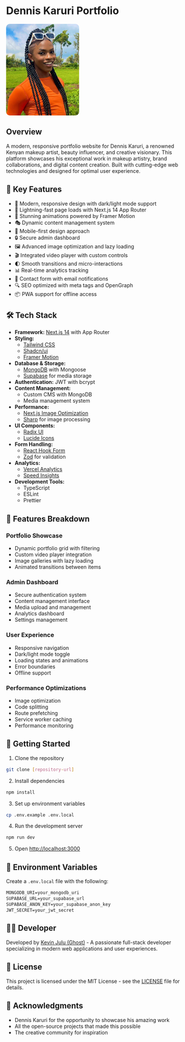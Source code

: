 # Dennis Karuri Portfolio

<img src="public/images/Karuri (1).jpg" alt="Dennis Karuri" width="200" style="border-radius: 10px;"/>

## Overview

A modern, responsive portfolio website for Dennis Karuri, a renowned Kenyan makeup artist, beauty influencer, and creative visionary. This platform showcases his exceptional work in makeup artistry, brand collaborations, and digital content creation. Built with cutting-edge web technologies and designed for optimal user experience.

## 🌟 Key Features

- 🎨 Modern, responsive design with dark/light mode support
- 🚀 Lightning-fast page loads with Next.js 14 App Router
- 💅 Stunning animations powered by Framer Motion
- 🎭 Dynamic content management system
- 📱 Mobile-first design approach
- 🔒 Secure admin dashboard
- 🖼️ Advanced image optimization and lazy loading
- 🎬 Integrated video player with custom controls
- 🌓 Smooth transitions and micro-interactions
- 📊 Real-time analytics tracking
- 📧 Contact form with email notifications
- 🔍 SEO optimized with meta tags and OpenGraph
- 📦 PWA support for offline access

## 🛠️ Tech Stack

- **Framework:** [Next.js 14](https://nextjs.org/) with App Router
- **Styling:** 
  - [Tailwind CSS](https://tailwindcss.com/)
  - [Shadcn/ui](https://ui.shadcn.com/)
  - [Framer Motion](https://www.framer.com/motion/)
- **Database & Storage:** 
  - [MongoDB](https://www.mongodb.com/) with Mongoose
  - [Supabase](https://supabase.com/) for media storage
- **Authentication:** JWT with bcrypt
- **Content Management:**
  - Custom CMS with MongoDB
  - Media management system
- **Performance:**
  - [Next.js Image Optimization](https://nextjs.org/docs/basic-features/image-optimization)
  - [Sharp](https://sharp.pixelplumbing.com/) for image processing
- **UI Components:**
  - [Radix UI](https://www.radix-ui.com/)
  - [Lucide Icons](https://lucide.dev/)
- **Form Handling:**
  - [React Hook Form](https://react-hook-form.com/)
  - [Zod](https://zod.dev/) for validation
- **Analytics:**
  - [Vercel Analytics](https://vercel.com/analytics)
  - [Speed Insights](https://vercel.com/docs/speed-insights)
- **Development Tools:**
  - TypeScript
  - ESLint
  - Prettier

## 📱 Features Breakdown

### Portfolio Showcase
- Dynamic portfolio grid with filtering
- Custom video player integration
- Image galleries with lazy loading
- Animated transitions between items

### Admin Dashboard
- Secure authentication system
- Content management interface
- Media upload and management
- Analytics dashboard
- Settings management

### User Experience
- Responsive navigation
- Dark/light mode toggle
- Loading states and animations
- Error boundaries
- Offline support

### Performance Optimizations
- Image optimization
- Code splitting
- Route prefetching
- Service worker caching
- Performance monitoring

## 🚀 Getting Started

1. Clone the repository
```bash
git clone [repository-url]
```

2. Install dependencies
```bash
npm install
```

3. Set up environment variables
```bash
cp .env.example .env.local
```

4. Run the development server
```bash
npm run dev
```

5. Open [http://localhost:3000](http://localhost:3000)

## 🔧 Environment Variables

Create a `.env.local` file with the following:

```env
MONGODB_URI=your_mongodb_uri
SUPABASE_URL=your_supabase_url
SUPABASE_ANON_KEY=your_supabase_anon_key
JWT_SECRET=your_jwt_secret
```

## 👨‍💻 Developer

Developed by [Kevin Julu (Ghost)](https://github.com/kevinjulu) - A passionate full-stack developer specializing in modern web applications and user experiences.

## 📄 License

This project is licensed under the MIT License - see the [LICENSE](LICENSE) file for details.

## 🙏 Acknowledgments

- Dennis Karuri for the opportunity to showcase his amazing work
- All the open-source projects that made this possible
- The creative community for inspiration
